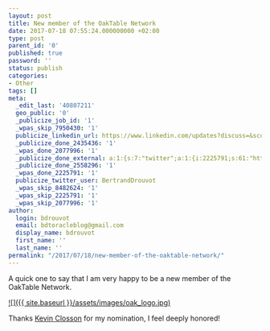 ```yaml
---
layout: post
title: New member of the OakTable Network
date: 2017-07-18 07:55:24.000000000 +02:00
type: post
parent_id: '0'
published: true
password: ''
status: publish
categories:
- Other
tags: []
meta:
  _edit_last: '40807211'
  geo_public: '0'
  _publicize_job_id: '1'
  _wpas_skip_7950430: '1'
  publicize_linkedin_url: https://www.linkedin.com/updates?discuss=&scope=16310177&stype=M&topic=6292969832644247552&type=U&a=0l1t
  _publicize_done_2435436: '1'
  _wpas_done_2077996: '1'
  _publicize_done_external: a:1:{s:7:"twitter";a:1:{i:2225791;s:61:"https://twitter.com/BertrandDrouvot/status/887204144834117632";}}
  _publicize_done_2558296: '1'
  _wpas_done_2225791: '1'
  publicize_twitter_user: BertrandDrouvot
  _wpas_skip_8482624: '1'
  _wpas_skip_2225791: '1'
  _wpas_skip_2077996: '1'
author:
  login: bdrouvot
  email: bdtoracleblog@gmail.com
  display_name: bdrouvot
  first_name: ''
  last_name: ''
permalink: "/2017/07/18/new-member-of-the-oaktable-network/"
---
```

A quick one to say that I am very happy to be a new member of the OakTable Network.

[![]({{ site.baseurl }}/assets/images/oak_logo.jpg)](https://bdrouvot.wordpress.com/2017/07/18/new-member-of-the-oaktable-network/oak_logo/)

Thanks&nbsp;[Kevin Closson](http://www.oaktable.net/users/kevinclosson)&nbsp;for my nomination, I feel deeply honored!

